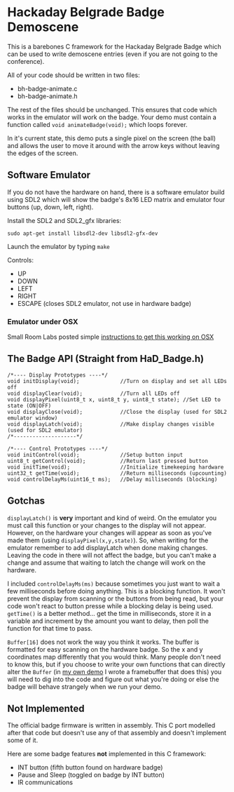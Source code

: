 # Hackaday Belgrade Badge Demoscene

This is a barebones C framework for the Hackaday Belgrade Badge
which can be used to write demoscene entries (even if you are
not going to the conference).

All of your code should be written in two files:
* bh-badge-animate.c
* bh-badge-animate.h

The rest of the files should be unchanged. This ensures that code
which works in the emulator will work on the badge. Your demo must
contain a function called `void animateBadge(void);` which loops
forever.

In it's current state, this demo puts a single pixel on the screen 
(the ball) and allows the user to move it around with the arrow keys
without leaving the edges of the screen.

## Software Emulator

If you do not have the hardware on hand, there is a software emulator build using SDL2 which will show the badge's 8x16 LED matrix and emulator four buttons (up, down, left, right).

Install the SDL2 and SDL2_gfx libraries:

```sudo apt-get install libsdl2-dev libsdl2-gfx-dev``` 

Launch the emulator by typing `make`

Controls:

* UP
* DOWN
* LEFT
* RIGHT
* ESCAPE (closes SDL2 emulator, not use in hardware badge)

### Emulator under OSX

Small Room Labs posted simple [instructions to get this working on OSX](https://github.com/Hack-a-Day/Belgrade_Badge_Demoscene/issues/3)

## The Badge API (Straight from HaD_Badge.h)
```
/*---- Display Prototypes ----*/
void initDisplay(void);             //Turn on display and set all LEDs off
void displayClear(void);            //Turn all LEDs off
void displayPixel(uint8_t x, uint8_t y, uint8_t state); //Set LED to state (ON|OFF)
void displayClose(void);            //Close the display (used for SDL2 emulator window)
void displayLatch(void);            //Make display changes visible (used for SDL2 emulator)
/*--------------------*/

/*---- Control Prototypes ----*/
void initControl(void);             //Setup button input
uint8_t getControl(void);           //Return last pressed button
void initTime(void);                //Initialize timekeeping hardware
uint32_t getTime(void);             //Return milliseconds (upcounting)
void controlDelayMs(uint16_t ms);   //Delay milliseconds (blocking)
```
## Gotchas

`displayLatch()` is **very** important and kind of weird. On the emulator you must
call this function or your changes to the display will not appear. However, on the
hardware your changes will appear as soon as you've made them (using `displayPixel(x,y,state)`).
So, when writing for the emulator remember to add displayLatch when done making changes.
Leaving the code in there will not affect the badge, but you can't make a change and assume
that waiting to latch the change will work on the hardware.

I included `controlDelayMs(ms)` because sometimes you just want to wait a few milliseconds
before doing anything. This is a blocking function. It won't prevent the display from scanning
or the buttons from being read, but your code won't react to button presse while a blocking
delay is being used. `getTime()` is a better method... get the time in milliseconds, store it in a
variable and increment by the amount you want to delay, then poll the function for that time to pass.

`Buffer[16]` does not work the way you think it works. The buffer is formatted for easy scanning
on the hardware badge. So the x and y coordinates map differently that you would think. Many people
don't need to know this, but if you choose to write your own functions that can directly alter the
`Buffer` (in [my own demo](https://github.com/szczys/belgrade-hackaday-badge) I wrote a framebuffer that does this) you will need to dig into the code
and figure out what you're doing or else the badge will behave strangely when we run your demo.

## Not Implemented
The official badge firmware is written in assembly. This C port modelled after that code but doesn't use any of that assembly and doesn't implement some of it.

Here are some badge features **not** implemented in this C framework:

* INT button (fifth button found on hardware badge)
* Pause and Sleep (toggled on badge by INT button)
* IR communications 
